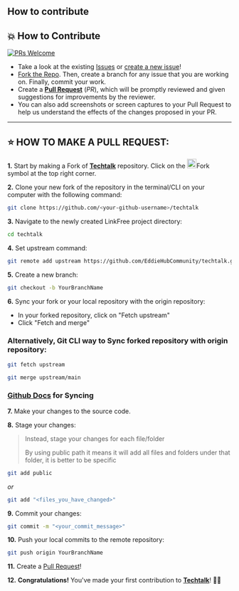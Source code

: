 
## How to contribute
## 💥 How to Contribute

[![PRs Welcome](https://img.shields.io/badge/PRs-welcome-brightgreen.svg?style=flat-square)](https://github.com/timokonkwo/techtalk/pulls)

- Take a look at the existing [Issues](https://github.com/EddieHubCommunity/LinkFree/issues) or [create a new issue](https://github.com/EddieHubCommunity/LinkFree/issues/new/choose)!
- [Fork the Repo](https://github.com/timokonkwo/techtalk/fork). Then, create a branch for any issue that you are working on. Finally, commit your work.
- Create a **[Pull Request](https://github.com/timokonkwo/techtalk/compare)** (_PR_), which will be promptly reviewed and given suggestions for improvements by the reviewer.
- You can also add screenshots or screen captures to your Pull Request to help us understand the effects of the changes proposed in your PR.

---

## ⭐ HOW TO MAKE A PULL REQUEST:

**1.** Start by making a Fork of [**Techtalk**](https://github.com/timokonkwo/techtalk) repository. Click on the <a href="https://github.com/timokonkwo/techtalk/fork"><img src="https://i.imgur.com/G4z1kEe.png" height="21" width="21"></a>Fork symbol at the top right corner.

**2.** Clone your new fork of the repository in the terminal/CLI on your computer with the following command:

```bash
git clone https://github.com/<your-github-username>/techtalk
```

**3.** Navigate to the newly created LinkFree project directory:

```bash
cd techtalk 
```

**4.** Set upstream command:

```bash
git remote add upstream https://github.com/EddieHubCommunity/techtalk.git
```

**5.** Create a new branch:

```bash
git checkout -b YourBranchName
```

**6.** Sync your fork or your local repository with the origin repository:

- In your forked repository, click on "Fetch upstream"
- Click "Fetch and merge"

### Alternatively, Git CLI way to Sync forked repository with origin repository:

```bash
git fetch upstream
```

```bash
git merge upstream/main
```

### [Github Docs](https://docs.github.com/en/github/collaborating-with-pull-requests/addressing-merge-conflicts/resolving-a-merge-conflict-on-github) for Syncing

**7.** Make your changes to the source code.

**8.** Stage your changes:


> Instead, stage your changes for each file/folder
>
> By using public path it means it will add all files and folders under that folder, it is better to be specific

```bash
git add public
```

_or_

```bash
git add "<files_you_have_changed>"
```

**9.** Commit your changes:

```bash
git commit -m "<your_commit_message>"
```

**10.** Push your local commits to the remote repository:

```bash
git push origin YourBranchName
```

**11.** Create a [Pull Request](https://help.github.com/en/github/collaborating-with-issues-and-pull-requests/creating-a-pull-request)!

**12.** **Congratulations!** You've made your first contribution to [**Techtalk**](https://github.com/timokonkwo/techtalk/graphs/contributors)! 🙌🏼
